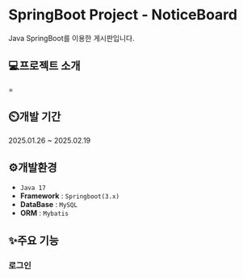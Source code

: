 # SpringBoot Project - NoticeBoard
Java SpringBoot를 이용한 게시판입니다.

## 💻프로젝트 소개
=

## ⏲️개발 기간
2025.01.26 ~ 2025.02.19

## ⚙️개발환경
- `Java 17`
- **Framework** : `Springboot(3.x)`
- **DataBase** : `MySQL`
- **ORM** : `Mybatis`

## ✨주요 기능
### 로그인
